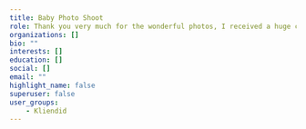 ```yaml
---
title: Baby Photo Shoot
role: Thank you very much for the wonderful photos, I received a huge charge of positive emotions. Viktoria, you are a true professional! (c) Irina Jermolajeva
organizations: []
bio: ""
interests: []
education: []
social: []
email: ""
highlight_name: false
superuser: false
user_groups:
    - Kliendid
---
```

